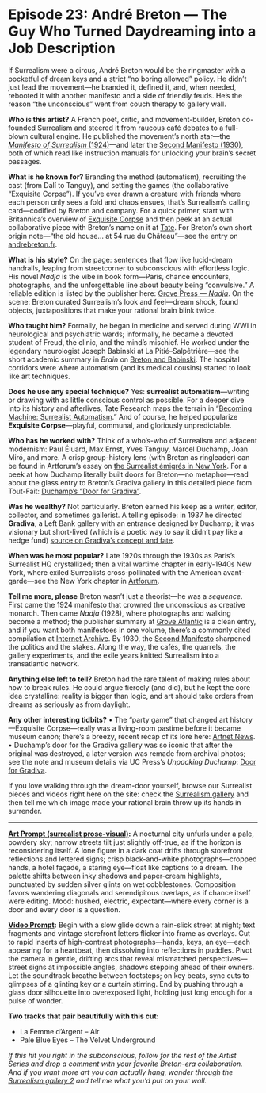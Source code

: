 # Episode 23: André Breton — The Guy Who Turned Daydreaming into a Job Description

If Surrealism were a circus, André Breton would be the ringmaster with a pocketful of dream keys and a strict “no boring allowed” policy. He didn’t just lead the movement—he branded it, defined it, and, when needed, rebooted it with another manifesto and a side of friendly feuds. He’s the reason “the unconscious” went from couch therapy to gallery wall.

**Who is this artist?**
A French poet, critic, and movement-builder, Breton co-founded Surrealism and steered it from raucous café debates to a full-blown cultural engine. He published the movement’s north star—the [*Manifesto of Surrealism* (1924)](https://www2.hawaii.edu/~freeman/courses/phil330/MANIFESTO%20OF%20SURREALISM.pdf)—and later the [Second Manifesto (1930)](https://mariabuszek.com/mariabuszek/kcai/DadaSurrealism/DadaSurrReadings/Breton2Mnfsto.pdf), both of which read like instruction manuals for unlocking your brain’s secret passages.

**What is he known for?**
Branding the method (automatism), recruiting the cast (from Dalí to Tanguy), and setting the games (the collaborative “Exquisite Corpse”). If you’ve ever drawn a creature with friends where each person only sees a fold and chaos ensues, that’s Surrealism’s calling card—codified by Breton and company. For a quick primer, start with Britannica’s overview of [Exquisite Corpse](https://www.britannica.com/art/exquisite-corpse) and then peek at an actual collaborative piece with Breton’s name on it at [Tate](https://www.tate.org.uk/art/artworks/breton-eluard-hugo-exquisite-corpse-t12005). For Breton’s own short origin note—“the old house… at 54 rue du Château”—see the entry on [andrebreton.fr](https://www.andrebreton.fr/en/work/56600100290070).

**What is his style?**
On the page: sentences that flow like lucid-dream handrails, leaping from streetcorner to subconscious with effortless logic. His novel *Nadja* is the vibe in book form—Paris, chance encounters, photographs, and the unforgettable line about beauty being “convulsive.” A reliable edition is listed by the publisher here: [Grove Press — *Nadja*](https://groveatlantic.com/book/nadja/).
On the scene: Breton curated Surrealism’s look and feel—dream shock, found objects, juxtapositions that make your rational brain blink twice.

**Who taught him?**
Formally, he began in medicine and served during WWI in neurological and psychiatric wards; informally, he became a devoted student of Freud, the clinic, and the mind’s mischief. He worked under the legendary neurologist Joseph Babinski at La Pitié–Salpêtrière—see the short academic summary in *Brain* on [Breton and Babinski](https://academic.oup.com/brain/article/135/12/3830/282832). The hospital corridors were where automatism (and its medical cousins) started to look like art techniques.

**Does he use any special technique?**
Yes: **surrealist automatism**—writing or drawing with as little conscious control as possible. For a deeper dive into its history and afterlives, Tate Research maps the terrain in “[Becoming Machine: Surrealist Automatism](https://www.tate.org.uk/research/tate-papers/18/becoming-machine-surrealist-automatism-and-some-contemporary-instances).” And of course, he helped popularize **Exquisite Corpse**—playful, communal, and gloriously unpredictable.

**Who has he worked with?**
Think of a who’s-who of Surrealism and adjacent modernism: Paul Éluard, Max Ernst, Yves Tanguy, Marcel Duchamp, Joan Miró, and more. A crisp group-history lens (with Breton as ringleader) can be found in Artforum’s essay on [the Surrealist émigrés in New York](https://www.artforum.com/features/2-the-surrealist-emigres-in-new-york-2-215384/). For a peek at how Duchamp literally built doors for Breton—no metaphor—read about the glass entry to Breton’s Gradiva gallery in this detailed piece from Tout-Fait: [Duchamp’s “Door for Gradiva”](https://www.toutfait.com/duchamps-window-display-for-andra-bretons-le-surraalisme-et-la-peinture-1945/).

**Was he wealthy?**
Not particularly. Breton earned his keep as a writer, editor, collector, and sometimes gallerist. A telling episode: in 1937 he directed **Gradiva**, a Left Bank gallery with an entrance designed by Duchamp; it was visionary but short-lived (which is a poetic way to say it didn’t pay like a hedge fund) [source on Gradiva’s concept and fate](https://www.sciencespo.fr/artsetsocietes/en/archives/2473).

**When was he most popular?**
Late 1920s through the 1930s as Paris’s Surrealist HQ crystallized; then a vital wartime chapter in early-1940s New York, where exiled Surrealists cross-pollinated with the American avant-garde—see the New York chapter in [Artforum](https://www.artforum.com/features/2-the-surrealist-emigres-in-new-york-2-215384/).

**Tell me more, please**
Breton wasn’t just a theorist—he was a *sequence*. First came the 1924 manifesto that crowned the unconscious as creative monarch. Then came *Nadja* (1928), where photographs and walking become a method; the publisher summary at [Grove Atlantic](https://groveatlantic.com/book/nadja/) is a clean entry, and if you want both manifestoes in one volume, there’s a commonly cited compilation at [Internet Archive](https://archive.org/details/manifestoes-of-surrealism_sv40). By 1930, the [Second Manifesto](https://mariabuszek.com/mariabuszek/kcai/DadaSurrealism/DadaSurrReadings/Breton2Mnfsto.pdf) sharpened the politics and the stakes. Along the way, the cafés, the quarrels, the gallery experiments, and the exile years knitted Surrealism into a transatlantic network.

**Anything else left to tell?**
Breton had the rare talent of making rules about how to break rules. He could argue fiercely (and did), but he kept the core idea crystalline: reality is bigger than logic, and art should take orders from dreams as seriously as from daylight.

**Any other interesting tidbits?**
• The “party game” that changed art history—Exquisite Corpse—really was a living-room pastime before it became museum canon; there’s a breezy, recent recap of its lore here: [Artnet News](https://news.artnet.com/art-world/art-bites-surrealists-exquisite-corpse-2672024).
• Duchamp’s door for the Gradiva gallery was so iconic that after the original was destroyed, a later version was remade from archival photos; see the note and museum details via UC Press’s *Unpacking Duchamp*: [Door for Gradiva](https://publishing.cdlib.org/ucpressebooks/view?anchor.id=0&brand=ucpress%3FItem%3DE0001029&chunk.id=d0e6560&doc.view=content&docId=ft3w1005ft&toc.depth=1).

If you love walking through the dream-door yourself, browse our Surrealist pieces and videos right here on the site: check the [Surrealism gallery](https://lumaiere.com/?gallery=surrealism) and then tell me which image made your rational brain throw up its hands in surrender.

---

**[Art Prompt (surrealist prose-visual)](https://lumaiere.com/?gallery=surrealism3):**
A nocturnal city unfurls under a pale, powdery sky; narrow streets tilt just slightly off-true, as if the horizon is reconsidering itself. A lone figure in a dark coat drifts through storefront reflections and lettered signs; crisp black-and-white photographs—cropped hands, a hotel façade, a staring eye—float like captions to a dream. The palette shifts between inky shadows and paper-cream highlights, punctuated by sudden silver glints on wet cobblestones. Composition favors wandering diagonals and serendipitous overlaps, as if chance itself were editing. Mood: hushed, electric, expectant—where every corner is a door and every door is a question.

**[Video Prompt](https://www.tiktok.com/@davelumai/video/7560152273758784798):**
Begin with a slow glide down a rain-slick street at night; text fragments and vintage storefront letters flicker into frame as overlays. Cut to rapid inserts of high-contrast photographs—hands, keys, an eye—each appearing for a heartbeat, then dissolving into reflections in puddles. Pivot the camera in gentle, drifting arcs that reveal mismatched perspectives—street signs at impossible angles, shadows stepping ahead of their owners. Let the soundtrack breathe between footsteps; on key beats, sync cuts to glimpses of a glinting key or a curtain stirring. End by pushing through a glass door silhouette into overexposed light, holding just long enough for a pulse of wonder.

**Two tracks that pair beautifully with this cut:**

* La Femme d’Argent – Air
* Pale Blue Eyes – The Velvet Underground

*If this hit you right in the subconscious, follow for the rest of the Artist Series and drop a comment with your favorite Breton-era collaboration. And if you want more art you can actually hang, wander through the [Surrealism gallery 2](https://lumaiere.com/?gallery=surrealism2) and tell me what you’d put on your wall.*


